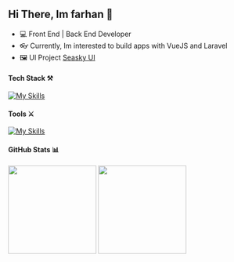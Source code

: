 ## Hi There, Im farhan 👋

- 💻 Front End | Back End Developer
- 👓 Currently, Im interested to build apps with VueJS and Laravel
- 🖼️ UI Project [Seasky UI](https://seasky-ui.vercel.app)

#### Tech Stack ⚒️

[![My Skills](https://skillicons.dev/icons?i=js,html,css,php,vue,nuxt,react,next,laravel,express,tailwind,bootstrap,ts,nodejs,jquery,pinia,svelte)](https://skillicons.dev)

#### Tools ⚔️

[![My Skills](https://skillicons.dev/icons?i=photoshop,figma,mysql,vscode,github,vite,git,netlify,vercel)](https://skillicons.dev)

#### GitHub Stats 📊

<img height="180em" src="https://github-readme-stats-eight-theta.vercel.app/api?username=aalfath7&show_icons=true&theme=algolia&include_all_commits=true&count_private=true"/>
<img height="180em" src="https://github-readme-stats-eight-theta.vercel.app/api/top-langs/?username=aalfath7&layout=compact&langs_count=8&theme=algolia"/>
